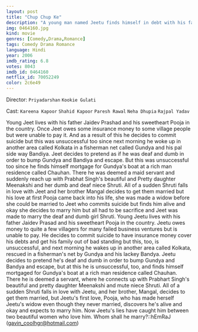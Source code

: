 ```yaml
---
layout: post
title: "Chup Chup Ke"
description: "A young man named Jeetu finds himself in debt with his father receiving harassing visits from money-lenders. Although his father is scolded daily for his non-progress in their debts, his mother and his fiancée Pooja believe he can successfully fulfill his task and live happily, but burdened with high debt, Jeetu sees suicide as his only way out of the situation (insurance money for the family). Unfortunately for him, taking a plunge off a dock into a placid ocean doesn't kill him. He awakens in a boat with two very interesting .."
img: 0464160.jpg
kind: movie
genres: [Comedy,Drama,Romance]
tags: Comedy Drama Romance 
language: Hindi
year: 2006
imdb_rating: 6.8
votes: 8043
imdb_id: 0464160
netflix_id: 70052249
color: 2c6e49
---
```

Director: `Priyadarshan` `Kookie Gulati`  

Cast: `Kareena Kapoor` `Shahid Kapoor` `Paresh Rawal` `Neha Dhupia` `Rajpal Yadav` 

Young Jeet lives with his father Jaidev Prashad and his sweetheart Pooja in the country. Once Jeet owes some insurance money to some village people but were unable to pay it. And as a result of this he decides to commit suicide but this was unsuccessful too since next morning he woke up in another area called Kolkata in a fisherman net called Gundya and his pal side way Bandiya. Jeet decides to pretend as if he was deaf and dumb in order to bump Gundya and Bandiya and escape. But this was unsuccessful too since he finds himself mortgage for Gundya's boat at a rich man residence called Chauhan. There he was deemed a maid servant and suddenly reach up with Prabhat Singh's beautiful and Pretty daughter Meenakshi and her dumb and deaf niece Shruti. All of a sudden Shruti falls in love with Jeet and her brother Mangal decides to get them married but his love at first Pooja came back into his life, she was made a widow before she could be married to Jeet who commits suicide but finds him alive and okay she decides to marry him but all had to be sacrifice and Jeet was made to marry the deaf and dumb girl Shruti. Young Jeetu lives with his father Jaidev Prasad and his sweetheart Pooja in the country. Jeetu owes money to quite a few villagers for many failed business ventures but is unable to pay. He decides to commit suicide to have insurance money cover his debts and get his family out of bad standing but this, too, is unsuccessful, and next morning he wakes up in another area called Kolkata, rescued in a fisherman's net by Gundya and his lackey Bandya. Jeetu decides to pretend he's deaf and dumb in order to bump Gundya and Bandya and escape, but at this he is unsuccessful, too, and finds himself mortgaged for Gundya's boat at a rich man residence called Chauhan. There he is deemed a servant, where he connects up with Prabhart Singh's beautiful and pretty daughter Meenakshi and mute niece Shruti. All of a sudden Shruti falls in love with Jeetu, and her brother, Mangal, decides to get them married, but Jeetu's first love, Pooja, who has made herself Jeetu's widow even though they never married, discovers he's alive and okay and expects to marry him. Now Jeetu's lies have caught him between two beautiful women who love him. Whom shall he marry?::hEmRaJ (gavin_coolhgr@hotmail.com)